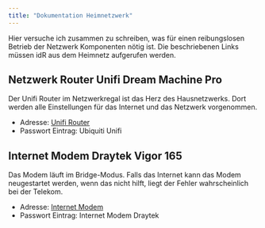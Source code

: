 ```yaml
---
title: "Dokumentation Heimnetzwerk"
---
```


Hier versuche ich zusammen zu schreiben, was für einen reibungslosen Betrieb der Netzwerk Komponenten nötig ist.
Die beschriebenen Links müssen idR aus dem Heimnetz aufgerufen werden.

## Netzwerk Router Unifi Dream Machine Pro

Der Unifi Router im Netzwerkregal ist das Herz des Hausnetzwerks. Dort werden alle Einstellungen für das Internet und das Netzwerk vorgenommen.

- Adresse: <a href="http://192.168.1.1" target="_blank">Unifi Router</a>
- Passwort Eintrag: Ubiquiti Unifi

## Internet Modem Draytek Vigor 165

Das Modem läuft im Bridge-Modus. Falls das Internet kann das Modem neugestartet werden, wenn das nicht hilft, liegt der Fehler wahrscheinlich bei der Telekom.

- Adresse: <a href="http://192.168.1.111" target="_blank">Internet Modem</a>
- Passwort Eintrag: Internet Modem Draytek
